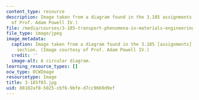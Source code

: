 ```yaml
---
content_type: resource
description: Image taken from a diagram found in the 3.185 assignments section. (Courtesy
  of Prof. Adam Powell IV.)
file: /media/courses/3-185-transport-phenomena-in-materials-engineering-fall-2003/88102af85025cbf69bfed7cc9669d9ef_3-185f03.jpg
file_type: image/jpeg
image_metadata:
  caption: Image taken from a diagram found in the 3.185 [assignments](pages/assignments)
    section. (Image courtesy of Prof. Adam Powell IV.)
  credit: ''
  image-alt: A circular diagram.
learning_resource_types: []
ocw_type: OCWImage
resourcetype: Image
title: 3-185f03.jpg
uid: 88102af8-5025-cbf6-9bfe-d7cc9669d9ef
---
```

